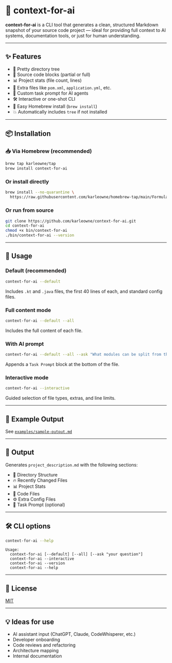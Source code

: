 # 🤖 context-for-ai

**context-for-ai** is a CLI tool that generates a clean, structured Markdown snapshot of your source code project — ideal for providing full context to AI systems, documentation tools, or just for human understanding.

---

## ✨ Features

- 📂 Pretty directory tree
- 📄 Source code blocks (partial or full)
- 📊 Project stats (file count, lines)
- 🧾 Extra files like `pom.xml`, `application.yml`, etc.
- 💬 Custom task prompt for AI agents
- 🛠 Interactive or one-shot CLI
- 🧱 Easy Homebrew install (`brew install`)
- 💥 Automatically includes `tree` if not installed

---

## 📦 Installation

### 📥 Via Homebrew (recommended)

```bash
brew tap karleowne/tap
brew install context-for-ai
```

### Or install directly

```bash
brew install --no-quarantine \
  https://raw.githubusercontent.com/karleowne/homebrew-tap/main/Formula/context-for-ai.rb
```

### Or run from source

```bash
git clone https://github.com/karleowne/context-for-ai.git
cd context-for-ai
chmod +x bin/context-for-ai
./bin/context-for-ai --version
```

---

## 🚀 Usage

### Default (recommended)

```bash
context-for-ai --default
```

Includes `.kt` and `.java` files, the first 40 lines of each, and standard config files.

### Full content mode

```bash
context-for-ai --default --all
```

Includes the full content of each file.

### With AI prompt

```bash
context-for-ai --default --all --ask "What modules can be split from this project?"
```

Appends a `Task Prompt` block at the bottom of the file.

### Interactive mode

```bash
context-for-ai --interactive
```

Guided selection of file types, extras, and line limits.

---

## 🧪 Example Output

See [`examples/sample-output.md`](examples/sample-output.md)

---

## 📁 Output

Generates `project_description.md` with the following sections:

- 📁 Directory Structure
- 🔥 Recently Changed Files
- 📊 Project Stats
- 📄 Code Files
- ⚙️ Extra Config Files
- 💬 Task Prompt (optional)

---

## 🛠 CLI options

```bash
context-for-ai --help
```

```
Usage:
  context-for-ai [--default] [--all] [--ask "your question"]
  context-for-ai --interactive
  context-for-ai --version
  context-for-ai --help
```

---

## 📜 License

[MIT](LICENSE)

---

## 💡 Ideas for use

- AI assistant input (ChatGPT, Claude, CodeWhisperer, etc.)
- Developer onboarding
- Code reviews and refactoring
- Architecture mapping
- Internal documentation

